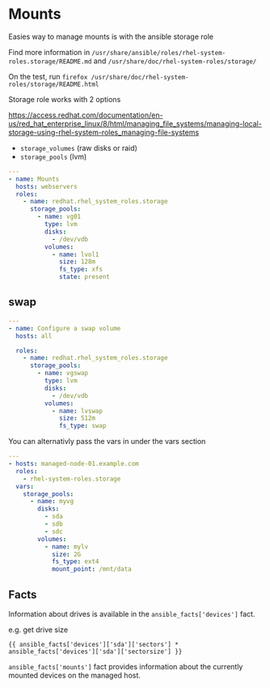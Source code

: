 # Mounts

Easies way to manage mounts is with the ansible storage role

Find more information in `/usr/share/ansible/roles/rhel-system-roles.storage/README.md` and `/usr/share/doc/rhel-system-roles/storage/`

On the test, run `firefox /usr/share/doc/rhel-system-roles/storage/README.html`


Storage role works with 2 options

https://access.redhat.com/documentation/en-us/red_hat_enterprise_linux/8/html/managing_file_systems/managing-local-storage-using-rhel-system-roles_managing-file-systems


- `storage_volumes` (raw disks or raid)
- `storage_pools` (lvm)



```yaml
---
- name: Mounts
  hosts: webservers
  roles:
    - name: redhat.rhel_system_roles.storage
      storage_pools:
        - name: vg01
          type: lvm
          disks:
            - /dev/vdb
          volumes:
            - name: lvol1
              size: 128m
              fs_type: xfs
              state: present
```

## swap

```yaml
---
- name: Configure a swap volume
  hosts: all

  roles:
    - name: redhat.rhel_system_roles.storage
      storage_pools:
        - name: vgswap
          type: lvm
          disks:
            - /dev/vdb
          volumes:
            - name: lvswap
              size: 512m
              fs_type: swap
```


You can alternativly pass the vars in under the vars section

```yaml
---
- hosts: managed-node-01.example.com
  roles:
    - rhel-system-roles.storage
  vars:
    storage_pools:
      - name: myvg
        disks:
          - sda
          - sdb
          - sdc
        volumes:
          - name: mylv
            size: 2G
            fs_type: ext4
            mount_point: /mnt/data
```


## Facts

Information about drives is available in the `ansible_facts['devices']` fact.

e.g. get drive size

```
{{ ansible_facts['devices']['sda']['sectors'] * ansible_facts['devices']['sda']['sectorsize'] }}
```

`ansible_facts['mounts']` fact provides information about the currently mounted devices on the managed host.
